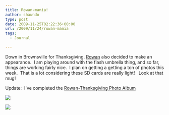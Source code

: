 ```yaml
---
title: Rowan-mania!
author: shawndo
type: post
date: 2009-11-25T02:22:36+00:00
url: /2009/11/24/rowan-mania
tags:
  - Journal

---
```

Down in Brownsville for Thanksgiving. [Rowan][1] also decided to make an appearance.  I am playing around with the flash umbrella thing, and so far, things are working fairly nice.  I plan on getting a getting a ton of photos this week.  That is a lot considering these SD cards are really light!   Look at that mug!

Update:  I've completed the [Rowan-Thanksgiving Photo Album][2]

![](/images/2009/11/DSC0571.jpg)

![](/images/2009/11/DSC0830.jpg)

 [1]: http://www.rowanemilia.com/
 [2]: http://shawndo.smugmug.com/History/Rowan-14-Months/10579046_bRzsD